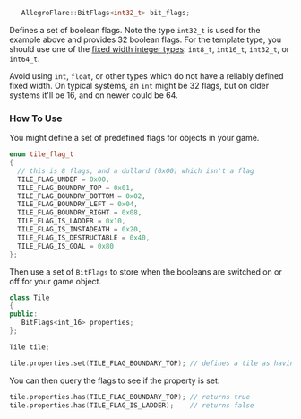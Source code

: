 ```cpp
   AllegroFlare::BitFlags<int32_t> bit_flags;
```

Defines a set of boolean flags.  Note the type `int32_t` is used
for the example above and provides 32 boolean flags.  For the template type, you should use one of the [fixed width integer
types](https://en.cppreference.com/w/cpp/types/integer): `int8_t`, `int16_t`,
`int32_t`, or `int64_t`.

Avoid using `int`, `float`, or other types which do not have a reliably defined fixed width. On typical systems, an `int` might be 32 flags, but on older systems it'll be 16, and on newer could be 64.

### How To Use

You might define a set of predefined flags for objects in your game.

```cpp
enum tile_flag_t
{
  // this is 8 flags, and a dullard (0x00) which isn't a flag
  TILE_FLAG_UNDEF = 0x00,
  TILE_FLAG_BOUNDRY_TOP = 0x01,
  TILE_FLAG_BOUNDRY_BOTTOM = 0x02,
  TILE_FLAG_BOUNDRY_LEFT = 0x04,
  TILE_FLAG_BOUNDRY_RIGHT = 0x08,
  TILE_FLAG_IS_LADDER = 0x10,
  TILE_FLAG_IS_INSTADEATH = 0x20,
  TILE_FLAG_IS_DESTRUCTABLE = 0x40,
  TILE_FLAG_IS_GOAL = 0x80
};
```

Then use a set of `BitFlags` to store when the booleans are switched on or off
for your game object.

```cpp
class Tile
{
public:
   BitFlags<int_16> properties;
};
```

```cpp
Tile tile;
```

```cpp
tile.properties.set(TILE_FLAG_BOUNDARY_TOP); // defines a tile as having a top boundary
```

You can then query the flags to see if the property is set:

```cpp
tile.properties.has(TILE_FLAG_BOUNDARY_TOP); // returns true
tile.properties.has(TILE_FLAG_IS_LADDER);    // returns false
```


